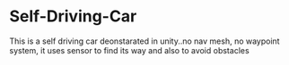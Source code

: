 # Self-Driving-Car
 This is a self driving car deonstarated in unity..no nav mesh, no waypoint system, it uses sensor to find its way and also to avoid obstacles
